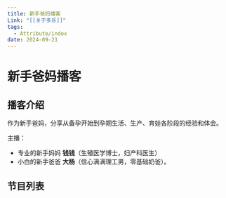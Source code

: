```yaml
---
title: 新手爸妈播客
Link: "[[关于多乐]]"
tags:
  - Attribute/index
date: 2024-09-21
---
```

# 新手爸妈播客
## 播客介绍
作为新手爸妈，分享从备孕开始到孕期生活、生产、育娃各阶段的经验和体会。

主播： 
- 专业的新手妈妈 **钱钱**（生殖医学博士，妇产科医生） 
- 小白的新手爸爸 **大杨**（信心满满理工男，零基础奶爸）。

## 节目列表
<IndexList :link-list="['[[播客：新手爸妈]]']" />